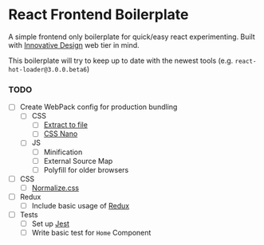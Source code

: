 React Frontend Boilerplate
==========================

A simple frontend only boilerplate for quick/easy react experimenting.
Built with [Innovative Design](http://innovativedesign.club) web tier in mind.

This boilerplate will try to keep up to date with the newest tools (e.g. `react-hot-loader@3.0.0.beta6`)

### TODO

- [ ] Create WebPack config for production bundling
  - [ ] CSS
    - [ ] [Extract to file](https://github.com/webpack-contrib/extract-text-webpack-plugin)
    - [ ] [CSS Nano](http://cssnano.co/)
  - [ ] JS
    - [ ] Minification
    - [ ] External Source Map
    - [ ] Polyfill for older browsers
- [ ] CSS
  - [ ] [Normalize.css](https://necolas.github.io/normalize.css/)
- [ ] Redux
  - [ ] Include basic usage of [Redux](http://redux.js.org/)
- [ ] Tests
  - [ ] Set up [Jest](https://facebook.github.io/jest/)
  - [ ] Write basic test for `Home` Component
